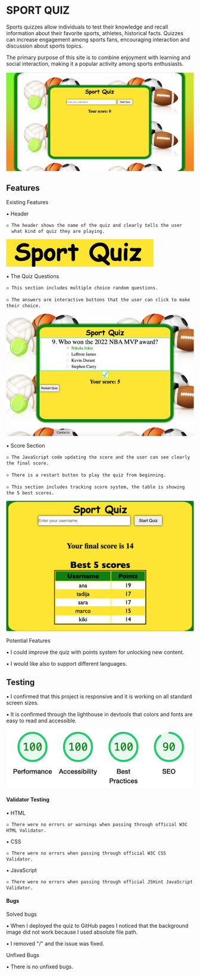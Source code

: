 #                          SPORT QUIZ

Sports quizzes allow individuals to test their knowledge and recall information about their favorite sports, athletes, historical facts. Quizzes can increase engagement among sports fans, encouraging interaction and discussion about sports topics.

The primary purpose of this site is to combine enjoyment with learning and social interaction, making it a popular activity among sports enthusiasts.

![Sport image](assets/img/SportQuiz.png)


## Features

Existing Features

  ▪︎ Header
    
    ▫︎ The header shows the name of the quiz and clearly tells the user
      what kind of quiz they are playing.

  ![HeaderQuiz](assets/img/HeaderQuiz.png)  

  ▪︎ The Quiz Questions

    ▫︎ This section includes multiple choice random questions.

    ▫︎ The answers are interactive buttons that the user can click to make their choice.


  ![Questions image](assets/img/QuestionScores.png)

  ▪︎ Score Section

    ▫︎ The JavaScript code updating the score and the user can see clearly the final score.

    ▫︎ There is a restart button to play the quiz from beginning. 

    ▫︎ This section includes tracking score system, the table is showing the 5 best scores.

  ![Table image](assets/img/TableScores.png)


Potential Features

  ▪︎ I could improve the quiz with points system for unlocking new content.

  ▪︎ I would like also to support different languages.


  ## Testing

  ▪︎ I confirmed that this project is responsive and it is working on all standard screen sizes.

  ▪︎ It is confirmed through the lighthouse in devtools that colors and fonts are easy to read and accessible.

  ![Lighthouse image](assets/img/LighthouseTestingQuiz.png)


#### Validator Testing

  ▪︎ HTML

    ▫︎ There were no errors or warnings when passing through official W3C HTML Validator.

  ▪︎ CSS 

    ▫︎ There were no errors when passing through official W3C CSS Validator.

  ▪︎ JavaScript

    ▫︎ There were no errors when passing through official JSHint JavaScript Validator. 

#### Bugs

Solved bugs

  ▪︎  When I deployed the quiz to GitHub pages I noticed that the background image did not work because I used absolute file path. 

  ▪︎ I removed "/" and the issue was fixed.

Unfixed Bugs

  ▪︎ There is no unfixed bugs.







